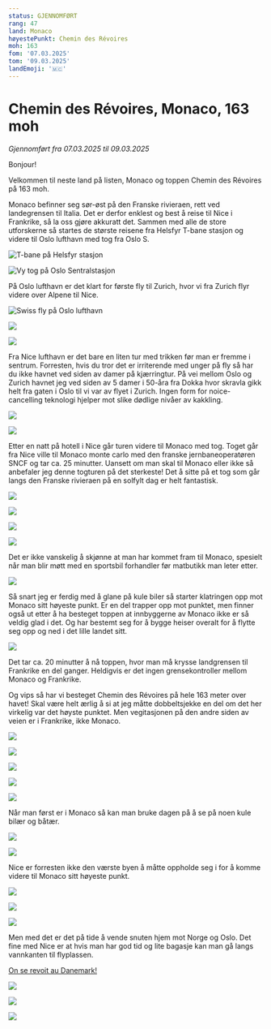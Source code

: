 ```yaml
---
status: GJENNOMFØRT
rang: 47
land: Monaco
høyestePunkt: Chemin des Révoires
moh: 163
fom: '07.03.2025'
tom: '09.03.2025'
landEmoji: '🇲🇨'
---
```


# Chemin des Révoires, Monaco, 163 moh

_Gjennomført fra 07.03.2025 til 09.03.2025_

Bonjour!

Velkommen til neste land på listen, Monaco og toppen Chemin des Révoires på 163 moh.

Monaco befinner seg sør-øst på den Franske rivieraen, rett ved landegrensen til Italia. Det er derfor enklest og best å reise til Nice i Frankrike, så la oss gjøre akkuratt det. Sammen med alle de store utforskerne så startes de største reisene fra Helsfyr T-bane stasjon og videre til Oslo lufthavn med tog fra Oslo S.

![T-bane på Helsfyr stasjon](../../assets/47_monaco/osl_til_nice/helsfyr-t-bane.jpg)

![Vy tog på Oslo Sentralstasjon](../../assets/47_monaco/osl_til_nice/oslo-s-tog.jpg)

På Oslo lufthavn er det klart for første fly til Zurich, hvor vi fra Zurich flyr videre over Alpene til Nice.

![Swiss fly på Oslo lufthavn](../../assets/47_monaco/osl_til_nice/swiss-fly-osl.jpg)

![](../../assets/47_monaco/osl_til_nice/air-baltic-fly-zurich.jpg)

![](../../assets/47_monaco/osl_til_nice/fly-over-alpene.jpg)

Fra Nice lufthavn er det bare en liten tur med trikken før man er fremme i sentrum. Forresten, hvis du tror det er irriterende med unger på fly så har du ikke havnet ved siden av damer på kjærringtur. På vei mellom Oslo og Zurich havnet jeg ved siden av 5 damer i 50-åra fra Dokka hvor skravla gikk helt fra gaten i Oslo til vi var av flyet i Zurich. Ingen form for noice-cancelling teknologi hjelper mot slike dødlige nivåer av kakkling.

![](../../assets/47_monaco/osl_til_nice/trikk-nice.jpg)

![](../../assets/47_monaco/osl_til_nice/strand-nice-i-mørket.jpg)

Etter en natt på hotell i Nice går turen videre til Monaco med tog. Toget går fra Nice ville til Monaco monte carlo med den franske jernbaneoperatøren SNCF og tar ca. 25 minutter. Uansett om man skal til Monaco eller ikke så anbefaler jeg denne togturen på det sterkeste! Det å sitte på et tog som går langs den Franske rivieraen på en solfylt dag er helt fantastisk.

![](../../assets/47_monaco/monaco/nice-ville.jpg)

![](../../assets/47_monaco/monaco/tog-på-nice-ville.jpg)

![](../../assets/47_monaco/monaco/toget-langs-den-franske-rivieraen.jpg)

![](../../assets/47_monaco/monaco/utenfor-togstasjonen-i-monaco.jpg)

Det er ikke vanskelig å skjønne at man har kommet fram til Monaco, spesielt når man blir møtt med en sportsbil forhandler før matbutikk man leter etter.

![](../../assets/47_monaco/monaco/lamborghini-forhandler.jpg)

Så snart jeg er ferdig med å glane på kule biler så starter klatringen opp mot Monaco sitt høyeste punkt. Er en del trapper opp mot punktet, men finner også ut etter å ha besteget toppen at innbyggerne av Monaco ikke er så veldig glad i det. Og har bestemt seg for å bygge heiser overalt for å flytte seg opp og ned i det lille landet sitt.

![](../../assets/47_monaco/monaco/trapp.jpg)

Det tar ca. 20 minutter å nå toppen, hvor man må krysse landgrensen til Frankrike en del ganger. Heldigvis er det ingen grensekontroller mellom Monaco og Frankrike.

Og vips så har vi besteget Chemin des Révoires på hele 163 meter over havet! Skal være helt ærlig å si at jeg måtte dobbeltsjekke en del om det her virkelig var det høyste punktet. Men vegitasjonen på den andre siden av veien er i Frankrike, ikke Monaco. 

![](../../assets/47_monaco/monaco/toppen/toppen-1.jpg)

![](../../assets/47_monaco/monaco/toppen/toppen-2.jpg)

![](../../assets/47_monaco/monaco/toppen/toppen-3.jpg)

![](../../assets/47_monaco/monaco/toppen/toppen-4.jpg)

![](../../assets/47_monaco/monaco/toppen/toppen-5.jpg)

Når man først er i Monaco så kan man bruke dagen på å se på noen kule bilær og båtær.

![](../../assets/47_monaco/monaco/bilær.jpg)

![](../../assets/47_monaco/monaco/båtær.jpg)

Nice er forresten ikke den værste byen å måtte oppholde seg i for å komme videre til Monaco sitt høyeste punkt.

![](../../assets/47_monaco/nice/engelske-slott.jpg)

![](../../assets/47_monaco/nice/utsikt-mot-havna.jpg)

![](../../assets/47_monaco/nice/utsikt-over-nice.jpg)

Men med det er det på tide å vende snuten hjem mot Norge og Oslo. Det fine med Nice er at hvis man har god tid og lite bagasje kan man gå langs vannkanten til flyplassen.

[On se revoit au Danemark!](/topper/46_danmark)

![](../../assets/47_monaco/nice_til_osl/strand-nice.jpg)

![](../../assets/47_monaco/nice_til_osl/nese-sas-fly.jpg)

![](../../assets/47_monaco/nice_til_osl/flyet-svinger-over-nice.jpg)
